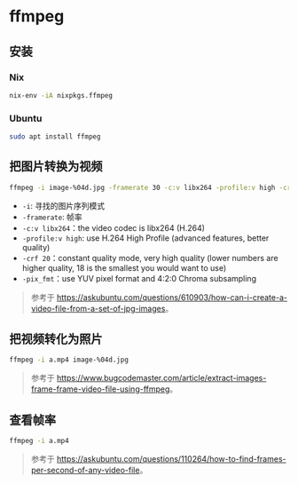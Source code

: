 # ffmpeg

## 安装

### Nix

```sh
nix-env -iA nixpkgs.ffmpeg
```

### Ubuntu

```sh
sudo apt install ffmpeg
```

## 把图片转换为视频

```sh
ffmpeg -i image-%04d.jpg -framerate 30 -c:v libx264 -profile:v high -crf 20 -pix_fmt yuv420p output.mp4
```

- `-i`: 寻找的图片序列模式
- `-framerate`: 帧率
- `-c:v libx264`：the video codec is libx264 (H.264)
- `-profile:v high`: use H.264 High Profile (advanced features, better quality)
- `-crf 20`：constant quality mode, very high quality
  (lower numbers are higher quality, 18 is the smallest you would want to use)
- `-pix_fmt`：use YUV pixel format and 4:2:0 Chroma subsampling

> 参考于 <https://askubuntu.com/questions/610903/how-can-i-create-a-video-file-from-a-set-of-jpg-images>。

## 把视频转化为照片

```sh
ffmpeg -i a.mp4 image-%04d.jpg
```

> 参考于 <https://www.bugcodemaster.com/article/extract-images-frame-frame-video-file-using-ffmpeg>。

## 查看帧率

```sh
ffmpeg -i a.mp4
```

> 参考于 <https://askubuntu.com/questions/110264/how-to-find-frames-per-second-of-any-video-file>。
